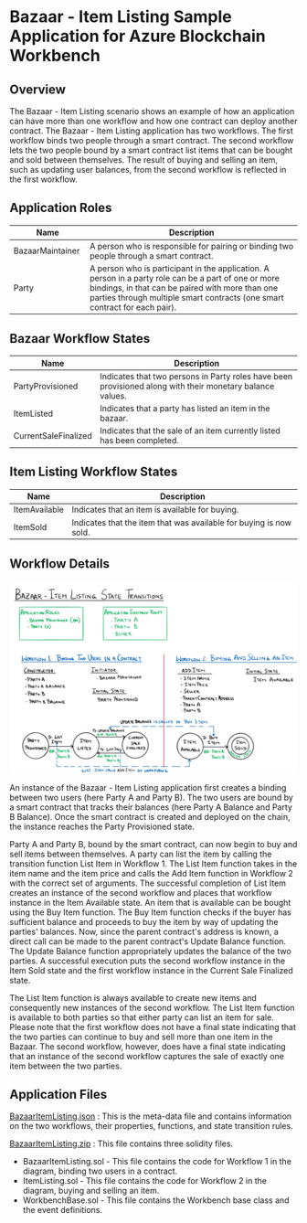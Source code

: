 Bazaar - Item Listing Sample Application for Azure Blockchain Workbench
====================================================

Overview 
---------

The Bazaar - Item Listing scenario shows an example of how an application can have more than one workflow and how one contract can deploy another contract.
The Bazaar - Item Listing application has two workflows.  The first workflow binds two people through a smart contract.  The second workflow lets the two people bound by a smart contract list items that can be bought and sold between themselves.  The result of buying and selling an item, such as updating user balances, from the second workflow is reflected in the first workflow. 

Application Roles 
------------------

| Name       | Description                                                                                         |
|------------|-----------------------------------------------------------------------------------------------------|
| BazaarMaintainer     | A person who is responsible for pairing or binding two people through a smart contract.                                             |
| Party      | A person who is participant in the application.  A  person in a party role can be a part of one or more bindings, in that can be paired with more than one parties through multiple smart contracts (one smart contract for each pair).                                     |


Bazaar Workflow States 
-------

| Name                 | Description                                                                                                 |
|----------------------|-------------------------------------------------------------------------------------------------------------|
| PartyProvisioned               | Indicates that two persons in Party roles have been provisioned along with their monetary balance values.                                                      |
| ItemListed         | Indicates that a party has listed an item in the bazaar.                                                                       |
| CurrentSaleFinalized   | Indicates that the sale of an item currently listed  has been completed.                      |


Item Listing Workflow States 
-------

| Name                 | Description                                                                                                 |
|----------------------|-------------------------------------------------------------------------------------------------------------|
| ItemAvailable               | Indicates that an item is available for buying.                                                      |
| ItemSold         | Indicates that the item that was available for buying is now sold.                                                                       |


Workflow Details
----------------

![](media/bazaaritemlisting.png)

An instance of the Bazaar - Item Listing application first creates a binding between two users (here Party A and Party B).  The two users are bound by a smart contract that tracks their balances (here Party A Balance and Party B Balance).  Once  the smart contract is created and deployed on the chain, the instance reaches the Party Provisioned state.

Party A and Party B, bound by the smart contract, can now begin to buy and sell items between themselves.  A party can list the item by calling the transition function List Item in Workflow 1.  The List Item function takes in the item name and the item price and calls the Add Item function in Workflow 2 with the correct set of arguments.  The successful completion of List Item creates an instance of the second workflow and places that workflow instance in the Item Available state.  An item that is available can be bought using the Buy Item function.  The Buy Item function checks if the buyer has sufficient balance and proceeds to buy the item by way of updating the parties' balances.  Now, since the parent contract's address is known, a direct call can be made to the parent contract's Update Balance function.  The Update Balance function appropriately updates the balance of the two parties.  A successful execution puts the second workflow instance in the Item Sold state and the first workflow instance in the Current Sale Finalized state.

The List Item function is always available to create new items and consequently new instances of the second workflow.  The List Item function is available to both parties so that either party can list an item for sale.  Please note that the first workflow does not have a final state indicating that the two parties can continue to buy and sell more than one item in the Bazaar.  The second workflow, however, does have a final state indicating that an instance of the second workflow captures the sale of exactly one item between the two parties.


Application Files
-----------------
[BazaarItemListing.json](./ethereum/BazaarItemListing.json) : This is the meta-data file and contains information on the two workflows, their properties, functions, and state transition rules.

[BazaarItemListing.zip](./ethereum/BazaarItemListing.zip) : This file contains three solidity files. 
* BazaarItemListing.sol - This file contains the code for Workflow 1 in the diagram, binding two users in a contract. 
* ItemListing.sol - This file contains the code for Workflow 2 in the diagram, buying and selling an item.
* WorkbenchBase.sol - This file contains the Workbench base class and the event definitions.
